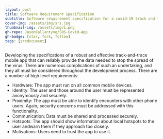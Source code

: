 ```yaml
---
layout: post
title: Software Requirement Specification
subtitle: Software requirement specification for a covid-19 track and trace app
cover-img: /assets/img/srs.jpg
thumbnail-img: /assets/img/L.png
gh-repo: JasonBallantyne/SRS-Covid-App
gh-badge: [star, fork, follow]
tags: [srsdocument]
---
```


Developing the specifications of a robust and effective track-and-trace mobile app that can reliably provide the data needed to stop the spread of the virus. 
There are numerous complications of such an undertaking, and they all must be considered throughout the development process.
There are a number of high level requirements:

- Hardware: The app must run on all common mobile devices.
- Identity: The user and those around the user must be represented anonymously
and securely.
- Proximity: The app must be able to identify encounters with other phone users. Again, security concerns must be addressed with this functionality.
- Communication: Data must be shared and processed securely.
- Hotspots: The app should show information about local hotspots to the user andwarn them if they approach too closely.
- Motivations: Users need to trust the app to use it.
